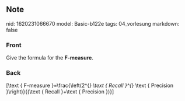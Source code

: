 ## Note
nid: 1620231066670
model: Basic-b122e
tags: 04_vorlesung
markdown: false

### Front
Give the formula for the <b>F-measure</b>.

### Back
\[\text { F-measure }=\frac{\left(2^{*} \text { Recall }^{*} \text { Precision }\right)}{(\text { Recall }+\text { Precision })}\]
